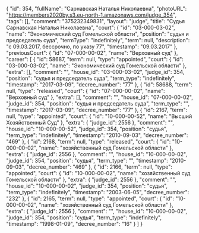 {
    "id": 354,
    "fullName": "Сарнавская Наталья Николаевна",
    "photoURL": "https://members2020by.s3.eu-north-1.amazonaws.com/judge_354",
    "tags": [],
    "comment": "375232349831",
    "layout": "judge",
    "title": "Судья Сарнавская Наталья Николаевна",
    "court": {
        "id": "03-000-03-02",
        "name": "Экономический суд Гомельской области",
        "position": "судья и председатель суда",
        "termType": "indefinitely",
        "term": null,
        "description": "c 09.03.2017, бессрочно, по указу 77",
        "timestamp": "09.03.2017"
    },
    "previousCourt": {
        "id": "07-000-00-02",
        "name": "Верховный суд"
    },
    "career": [
        {
            "id": 58687,
            "term": null,
            "type": "appointed",
            "court": {
                "id": "03-000-03-02",
                "name": "Экономический суд Гомельской области"
            },
            "extra": [],
            "comment": "",
            "house_id": "03-000-03-02",
            "judge_id": 354,
            "position": "судья и председатель суда",
            "term_type": "indefinitely",
            "timestamp": "2017-03-09",
            "decree_number": "77"
        },
        {
            "id": 58688,
            "term": null,
            "type": "released",
            "court": {
                "id": "07-000-00-02",
                "name": "Верховный суд"
            },
            "extra": [],
            "comment": "",
            "house_id": "07-000-00-02",
            "judge_id": 354,
            "position": "судья и председатель суда",
            "term_type": "",
            "timestamp": "2017-03-09",
            "decree_number": "77"
        },
        {
            "id": 2167,
            "term": null,
            "type": "appointed",
            "court": {
                "id": "10-000-00-52",
                "name": "Высший Хозяйственный Суд"
            },
            "extra": {
                "judge_id": 2556
            },
            "comment": "",
            "house_id": "10-000-00-52",
            "judge_id": 354,
            "position": "судья",
            "term_type": "indefinitely",
            "timestamp": "2010-09-03",
            "decree_number": "469"
        },
        {
            "id": 2168,
            "term": null,
            "type": "released",
            "court": {
                "id": "10-000-00-02",
                "name": "хозяйственный суд Гомельской области"
            },
            "extra": {
                "judge_id": 2556
            },
            "comment": "",
            "house_id": "10-000-00-02",
            "judge_id": 354,
            "position": "судья",
            "term_type": "",
            "timestamp": "2010-09-03",
            "decree_number": "469"
        },
        {
            "id": 2166,
            "term": null,
            "type": "appointed",
            "court": {
                "id": "10-000-00-02",
                "name": "хозяйственный суд Гомельской области"
            },
            "extra": {
                "judge_id": 2556
            },
            "comment": "",
            "house_id": "10-000-00-02",
            "judge_id": 354,
            "position": "судья",
            "term_type": "indefinitely",
            "timestamp": "2003-06-05",
            "decree_number": "232"
        },
        {
            "id": 2165,
            "term": null,
            "type": "appointed",
            "court": {
                "id": "10-000-00-02",
                "name": "хозяйственный суд Гомельской области"
            },
            "extra": {
                "judge_id": 2556
            },
            "comment": "",
            "house_id": "10-000-00-02",
            "judge_id": 354,
            "position": "судья",
            "term_type": "indefinitely",
            "timestamp": "1998-01-09",
            "decree_number": "16"
        }
    ]
}